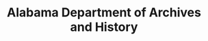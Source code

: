 ---
layout: repo
title: "Alabama Department of Archives and History"
id: 10833
permalink: repos/10833/
---